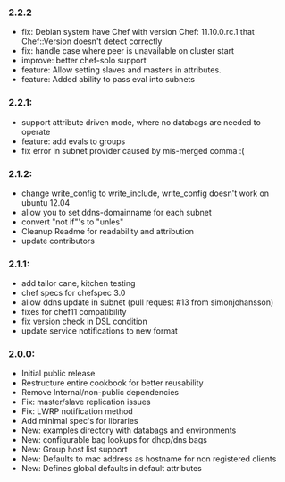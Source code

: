 ### 2.2.2
* fix: Debian system have Chef with version Chef: 11.10.0.rc.1 that Chef::Version doesn't detect correctly
* fix: handle case where peer is unavailable on cluster start
* improve: better chef-solo support
* feature: Allow setting slaves and masters in attributes.
* feature: Added ability to pass eval into subnets

### 2.2.1:
* support attribute driven mode, where no databags are needed to operate
* feature: add evals to groups
* fix error in subnet provider caused by mis-merged comma :(

### 2.1.2:
* change write_config to write_include, write_config doesn't work on ubuntu 12.04
* allow you to set ddns-domainname for each subnet
* convert "not if"'s to "unles"
* Cleanup Readme for readability and attribution
* update contributors

### 2.1.1:
* add tailor cane, kitchen testing
* chef specs for chefspec 3.0
* allow ddns update in subnet  (pull request #13 from simonjohansson)
* fixes for chef11 compatibility
* fix version check in DSL condition
* update service notifications to new format

### 2.0.0:
* Initial public release
* Restructure entire cookbook for better reusability
* Remove Internal/non-public dependencies  
* Fix: master/slave replication issues
* Fix: LWRP notification method
* Add minimal spec's for libraries
* New: examples directory with databags and environments
* New: configurable bag lookups for dhcp/dns bags
* New: Group host list support
* New: Defaults to mac address as hostname for non registered clients
* New: Defines global defaults in default attributes
